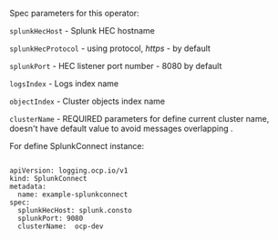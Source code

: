 Spec parameters for this operator:

```splunkHecHost``` - Splunk HEC hostname 

```splunkHecProtocol``` - using protocol, *https* - by default

```splunkPort``` - HEC listener port number - 8080 by default 

```logsIndex``` - Logs index name 

```objectIndex``` - Cluster objects index name 


```clusterName``` - REQUIRED parameters for define current cluster name, doesn't have default value to avoid messages overlapping .  


For define SplunkConnect instance:

```$xslt

apiVersion: logging.ocp.io/v1
kind: SplunkConnect
metadata:
  name: example-splunkconnect
spec:
  splunkHecHost: splunk.consto
  splunkPort: 9080
  clusterName:  ocp-dev
``` 
